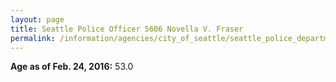 ```yaml
---
layout: page
title: Seattle Police Officer 5606 Novella V. Fraser
permalink: /information/agencies/city_of_seattle/seattle_police_department/copbook/5606/
---
```


**Age as of Feb. 24, 2016:** 53.0

